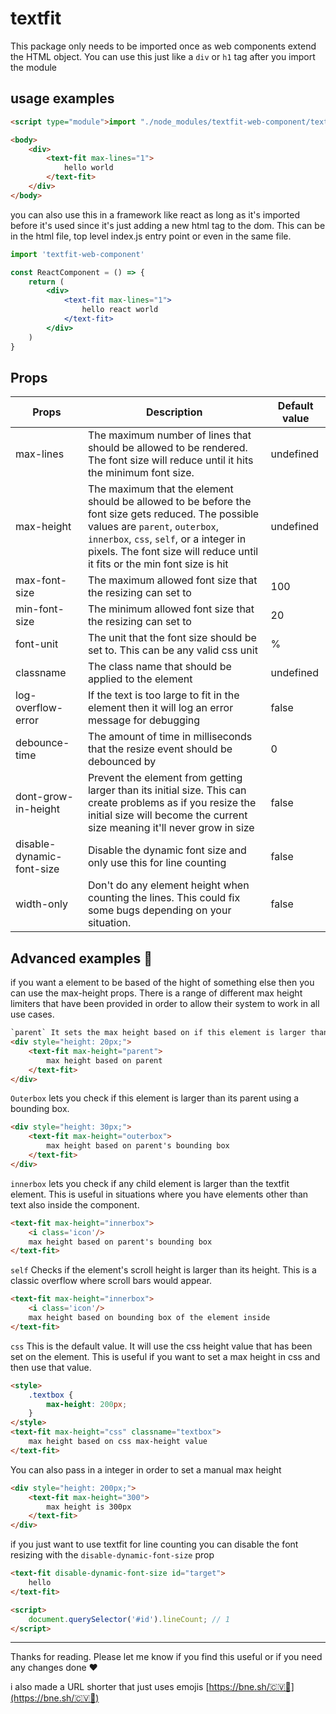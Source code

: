 # textfit

This package only needs to be imported once as web components extend the HTML object. You can use this just like a `div` or `h1` tag after you import the module

## usage examples

```html
<script type="module">import "./node_modules/textfit-web-component/textfit.js"</script>

<body>
    <div>
        <text-fit max-lines="1">
            hello world
        </text-fit>
    </div>
</body>
```

you can also use this in a framework like react as long as it's imported before it's used since it's just adding a new html tag to the dom. This can be in the html file, top level index.js entry point or even in the same file.

```jsx
import 'textfit-web-component'

const ReactComponent = () => {
    return (
        <div>
            <text-fit max-lines="1">
                hello react world
            </text-fit>
        </div>
    )
}
```

## Props

| Props    | Description | Default value |
|----------|-----|-----|
| max-lines | The maximum number of lines that should be allowed to be rendered. The font size will reduce until it hits the minimum font size. | undefined |
| max-height | The maximum that the element should be allowed to be before the font size gets reduced. The possible values are `parent`, `outerbox`, `innerbox`, `css`, `self`, or a integer in pixels. The font size will reduce until it fits or the min font size is hit | undefined |
| max-font-size | The maximum allowed font size that the resizing can set to | 100 |
| min-font-size | The minimum allowed font size that the resizing can set to | 20 |
| font-unit | The unit that the font size should be set to. This can be any valid css unit | % |
| classname | The class name that should be applied to the element | undefined |
| log-overflow-error | If the text is too large to fit in the element then it will log an error message for debugging | false |
| debounce-time | The amount of time in milliseconds that the resize event should be debounced by | 0 |
| dont-grow-in-height | Prevent the element from getting larger than its initial size. This can create problems as if you resize the initial size will become the current size meaning it'll never grow in size | false |
| disable-dynamic-font-size | Disable the dynamic font size and only use this for line counting | false |
| width-only | Don't do any element height when counting the lines. This could fix some bugs depending on your situation. | false |

## Advanced examples 🫶

if you want a element to be based of the hight of something else then you can use the max-height props. There is a range of different max height limiters that have been provided in order to allow their system to work in all use cases.

```html
`parent` It sets the max height based on if this element is larger than its direct parent. 
<div style="height: 20px;">
    <text-fit max-height="parent">
        max height based on parent
    </text-fit>
</div>
```

`Outerbox` lets you check if this element is larger than its parent using a bounding box.

```html
<div style="height: 30px;">
    <text-fit max-height="outerbox">
        max height based on parent's bounding box
    </text-fit>
</div>
```

`innerbox` lets you check if any child element is larger than the textfit element. This is useful in situations where you have elements other than text also inside the component.

```html
<text-fit max-height="innerbox">
    <i class='icon'/>
    max height based on parent's bounding box
</text-fit>
```

`self` Checks if the element's scroll height is larger than its height. This is a classic overflow where scroll bars would appear.

```html
<text-fit max-height="innerbox">
    <i class='icon'/>
    max height based on bounding box of the element inside 
</text-fit>
```

`css` This is the default value. It will use the css height value that has been set on the element. This is useful if you want to set a max height in css and then use that value.

```html
<style>
    .textbox {
        max-height: 200px;
    }
</style>
<text-fit max-height="css" classname="textbox">
    max height based on css max-height value
</text-fit>
```

You can also pass in a integer in order to set a manual max height

```html
<div style="height: 200px;">
    <text-fit max-height="300">
        max height is 300px 
    </text-fit>
</div>
```

if you just want to use textfit for line counting you can disable the font resizing with the `disable-dynamic-font-size` prop

```html
<text-fit disable-dynamic-font-size id="target">
    hello
</text-fit>

<script>
    document.querySelector('#id').lineCount; // 1
</script>
```

---
Thanks for reading. Please let me know if you find this useful or if you need any changes done ❤️

i also made a URL shorter that just uses emojis [https://bne.sh/🇨🇻🥩](https://bne.sh/🇨🇻🥩)
